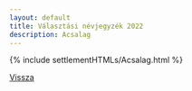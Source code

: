 ```yaml
---
layout: default
title: Választási névjegyzék 2022
description: Acsalag
---
```


{% include settlementHTMLs/Acsalag.html %}

[Vissza](./)